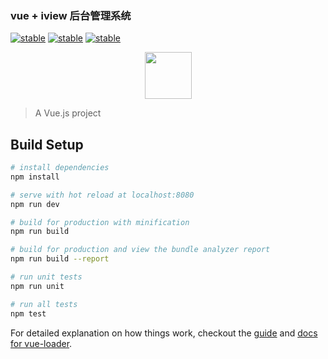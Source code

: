 ### vue + iview 后台管理系统

[![stable](//https://img.shields.io/badge/Vue-2.5.10-green.svg)](https://github.com/vuejs/vue)
[![stable](//https://img.shields.io/badge/iview-%5E3.0.0-blue.svg)](https://github.com/iview/iview)
[![stable](//https://img.shields.io/badge/vue--router-%5E3.0.1-blue.svg)](https://github.com/vuejs/vue-router)

<p align="center">
	<a href="https:www.littlebug.vip">
		<img src="http://littlebug.oss-cn-beijing.aliyuncs.com/www.littlebug.vip/favicon.ico" width="75">
	</a>
</p>

> A Vue.js project

## Build Setup

``` bash
# install dependencies
npm install

# serve with hot reload at localhost:8080
npm run dev

# build for production with minification
npm run build

# build for production and view the bundle analyzer report
npm run build --report

# run unit tests
npm run unit

# run all tests
npm test
```

For detailed explanation on how things work, checkout the [guide](http://vuejs-templates.github.io/webpack/) and [docs for vue-loader](http://vuejs.github.io/vue-loader).
